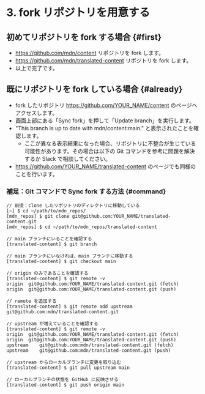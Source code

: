 # 3. fork リポジトリを用意する

## 初めてリポジトリを fork する場合 {#first}

- https://github.com/mdn/content リポジトリを fork します。
- https://github.com/mdn/translated-content リポジトリを fork します。
- 以上で完了です。

## 既にリポジトリを fork している場合 {#already}

- fork したリポジトリ https://github.com/YOUR_NAME/content のページへアクセスします。
- 画面上部にある「Sync fork」を押して「Update branch」を実行します。
- "This branch is up to date with mdn/content:main." と表示されたことを確認します。
    - ここが異なる表示結果になった場合、リポジトリに不整合が生じている可能性があります。その場合は以下の Git コマンドを参考に問題を解決するか Slack で相談してください。
- https://github.com/YOUR_NAME/translated-content のページでも同様のことを行います。

### 補足：Git コマンドで Sync fork する方法 {#command}

```
// 前提：clone したリポジトリのディレクトリに移動している
[~] $ cd ~/path/to/mdn_repos/
[mdn_repos] $ git clone git@github.com:YOUR_NAME/translated-content.git
[mdn_repos] $ cd ~/path/to/mdn_repos/translated-content

// main ブランチにいることを確認する
[translated-content] $ git branch

// main ブランチにいなければ、main ブランチに移動する
[translated-content] $ git checkout main

// origin のみであることを確認する
[translated-content] $ git remote -v
origin	git@github.com:YOUR_NAME/translated-content.git (fetch)
origin	git@github.com:YOUR_NAME/translated-content.git (push)

// remote を追加する
[translated-content] $ git remote add upstream git@github.com:mdn/translated-content.git

// upstream が増えていることを確認する
[translated-content] $ git remote -v
origin	git@github.com:YOUR_NAME/translated-content.git (fetch)
origin	git@github.com:YOUR_NAME/translated-content.git (push)
upstream	git@github.com:mdn/translated-content.git (fetch)
upstream	git@github.com:mdn/translated-content.git (push)

// upstream からローカルブランチに変更を取り込む
[translated-content] $ git pull upstream main

// ローカルブランチの状態を GitHub に反映させる
[translated-content] $ git push origin main
```
